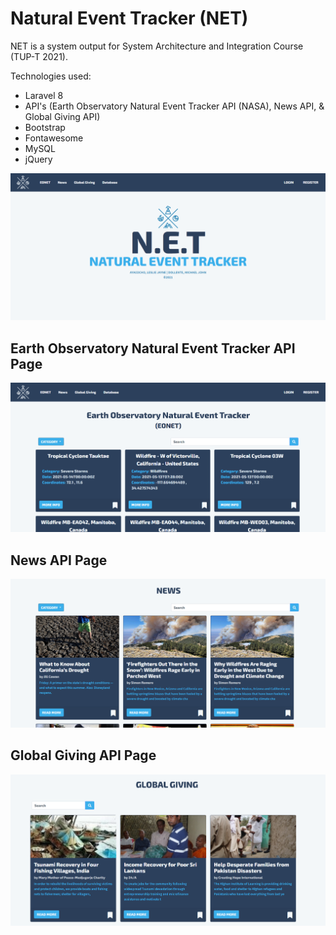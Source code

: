 # Natural Event Tracker (NET)

NET is a system output for System Architecture and Integration Course (TUP-T 2021).

Technologies used:
- Laravel 8
- API's (Earth Observatory Natural Event Tracker API (NASA), News API, & Global Giving API)
- Bootstrap
- Fontawesome
- MySQL
- jQuery


![alt text](https://github.com/LeslieAyacocho/API-NETRACKER/blob/main/images/main.PNG)


## Earth Observatory Natural Event Tracker API  Page
![alt text](https://github.com/LeslieAyacocho/API-NETRACKER/blob/main/images/eonet.PNG)


## News API Page

![alt text](https://github.com/LeslieAyacocho/API-NETRACKER/blob/main/images/news.PNG)

## Global Giving API Page

![alt text](https://github.com/LeslieAyacocho/API-NETRACKER/blob/main/images/global.PNG)

